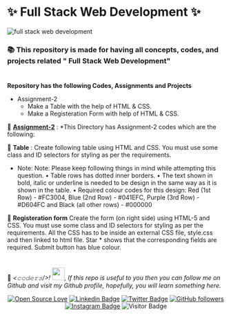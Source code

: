 <!-- # Full-Stack-Web-Development

[Assignment link](https://drive.google.com/drive/folders/1hH0HESsySDBzwrGMuwPNfRDSggFY87x9?usp=sharing)

[CSS Reference](https://www.w3schools.com/cssref/default.asp) -->

# :sparkles: Full Stack Web Development :sparkles:


<img src="https://www.edureka.co/blog/wp-content/uploads/2018/11/Full-Stack-Developer-RoadMap-How-To-Become-A-Full-Stack-Developer-Edureka.png" alt="full stack web development"> 

### :books: This repository is made for having all concepts, codes, and projects related " Full Stack Web Development"

#

**Repository has the following Codes, Assignments and Projects**        
         
 * Assignment-2
	 * Make a Table with the help of HTML & CSS.
	 * Make a Registeration Form with help of HTML & CSS.
	  	
	  	
         
                          

:small_orange_diamond: [**Assignment-2**](https://github.com/hackcoderr/Docker/tree/master/docker_images) : *This Directory has Assignment-2 codes which are the following:

:small_blue_diamond: **Table** : Create following table using HTML and CSS. You must use some class and ID selectors for styling as per the requirements.

* Note: Note: Please keep following things in mind while attempting this question.
• Table rows has dotted inner borders.
• The text shown in bold, italic or underline is needed to be design in the same way
as it is shown in the table.
• Required colour codes for this design: Red (1st Row) - #FC3004, Blue (2nd Row) -
#041EFC, Purple (3rd Row) -#D604FC and Black (all other rows) - #000000

:small_blue_diamond: **Registeration form** Create the form (on right side) using HTML-5 and CSS. You must use some class and ID selectors for styling as per the requirements.
All the CSS has to be inside an external CSS file, style.css and then linked to html file. Star * shows that the corresponding fields are required. Submit button has blue colour.




#
:loudspeaker:
*<𝚌𝚘𝚍𝚎𝚛𝚜/>! <img src="https://github.com/TheDudeThatCode/TheDudeThatCode/blob/master/Assets/Hi.gif" width="29px">, If this repo is useful to you then you can follow me on Github and visit my Github profile, hopefully, you will learn something here.*

 <!--social media icon-->
<div align="center">
 
 
[![Open Source Love](https://badges.frapsoft.com/os/v2/open-source.svg?v=103)](https://github.com/hackcoderr)
[![Linkedin Badge](https://img.shields.io/badge/-Sachin%20Kumar-blue?style=social&logo=Linkedin&logoColor=blue&link=https://www.linkedin.com/in/hackcoderr/)](https://www.linkedin.com/in/hackcoderr/) [![Twitter Badge](http://img.shields.io/badge/-@hackcoderr-1ca0f1?style=social&logo=twitter&logoColor=blue&link=https://twitter.com/hackcoderr)](https://twitter.com/hackcoderr) [![GitHub followers](https://img.shields.io/github/followers/hackcoderr?label=Follow&style=social)](https://github.com/hackcoderr/?tab=follow)
[![Instagram Badge](https://img.shields.io/badge/-hackcoderr-blue?style=social&logo=Instagram&link=https://www.instagram.com/hackcoderr/)](https://www.instagram.com/hackcoderr/) 
![Visitor Badge](https://visitor-badge.laobi.icu/badge?page_id=hackcoderr.hackcoderr)

</div>  

</br>
